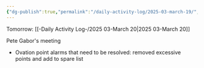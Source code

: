 ```yaml
---
{"dg-publish":true,"permalink":"/daily-activity-log/2025-03-march-19/","noteIcon":"","created":"2025-05-20T10:32:04.117-05:00"}
---
```


Tomorrow: [[-Daily Activity Log-/2025 03-March 20\|2025 03-March 20]]

Pete Gabor's meeting
- Ovation point alarms that need to be resolved: removed excessive points and add to spare list